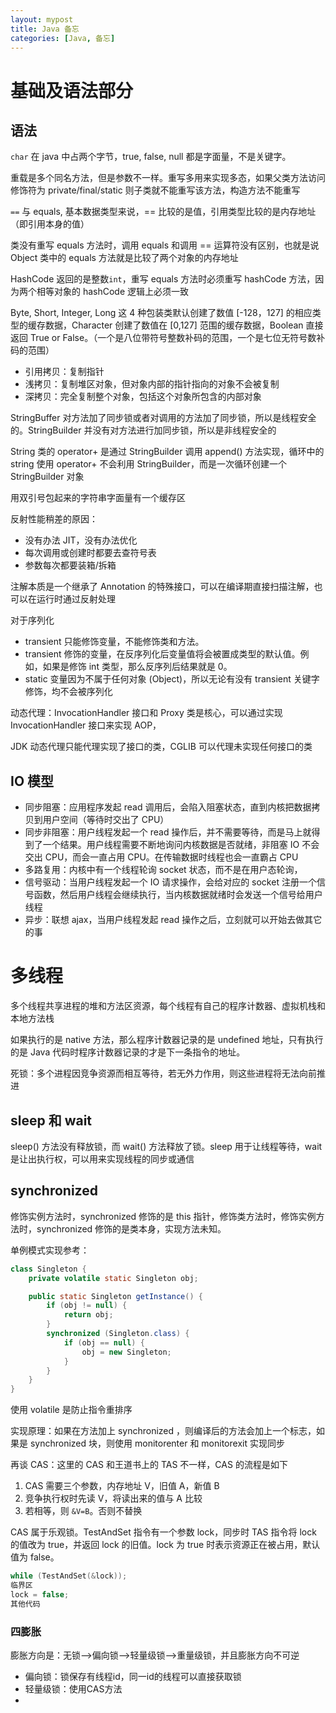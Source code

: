 ```yaml
---
layout: mypost
title: Java 备忘
categories: [Java, 备忘]
---
```


# 基础及语法部分
## 语法
`char` 在 java 中占两个字节，true, false, null 都是字面量，不是关键字。

重载是多个同名方法，但是参数不一样。重写多用来实现多态，如果父类方法访问修饰符为 private/final/static 则子类就不能重写该方法，构造方法不能重写

`==` 与 equals, 基本数据类型来说，== 比较的是值，引用类型比较的是内存地址（即引用本身的值）

类没有重写 equals 方法时，调用 equals 和调用 == 运算符没有区别，也就是说 Object 类中的 equals 方法就是比较了两个对象的内存地址

HashCode 返回的是整数`int`，重写 equals 方法时必须重写 hashCode 方法，因为两个相等对象的 hashCode 逻辑上必须一致

Byte, Short, Integer, Long 这 4 种包装类默认创建了数值 [-128，127] 的相应类型的缓存数据，Character 创建了数值在 [0,127] 范围的缓存数据，Boolean 直接返回 True or False。（一个是八位带符号整数补码的范围，一个是七位无符号数补码的范围）

- 引用拷贝：复制指针
- 浅拷贝：复制堆区对象，但对象内部的指针指向的对象不会被复制
- 深拷贝：完全复制整个对象，包括这个对象所包含的内部对象

StringBuffer 对方法加了同步锁或者对调用的方法加了同步锁，所以是线程安全的。StringBuilder 并没有对方法进行加同步锁，所以是非线程安全的

String 类的 operator+ 是通过 StringBuilder 调用 append() 方法实现，循环中的 string 使用 operator+ 不会利用 StringBuilder，而是一次循环创建一个 StringBuilder 对象

用双引号包起来的字符串字面量有一个缓存区

反射性能稍差的原因：
- 没有办法 JIT，没有办法优化
- 每次调用或创建时都要去查符号表
- 参数每次都要装箱/拆箱

注解本质是一个继承了 Annotation 的特殊接口，可以在编译期直接扫描注解，也可以在运行时通过反射处理

对于序列化
- transient 只能修饰变量，不能修饰类和方法。 
- transient 修饰的变量，在反序列化后变量值将会被置成类型的默认值。例如，如果是修饰 int 类型，那么反序列后结果就是 0。 
- static 变量因为不属于任何对象 (Object)，所以无论有没有 transient 关键字修饰，均不会被序列化

动态代理：InvocationHandler 接口和 Proxy 类是核心，可以通过实现 InvocationHandler 接口来实现 AOP，

JDK 动态代理只能代理实现了接口的类，CGLIB 可以代理未实现任何接口的类

## IO 模型
- 同步阻塞：应用程序发起 read 调用后，会陷入阻塞状态，直到内核把数据拷贝到用户空间（等待时交出了 CPU）
- 同步非阻塞：用户线程发起一个 read 操作后，并不需要等待，而是马上就得到了一个结果。用户线程需要不断地询问内核数据是否就绪，非阻塞 IO 不会交出 CPU，而会一直占用 CPU。在传输数据时线程也会一直霸占 CPU
- 多路复用：内核中有一个线程轮询 socket 状态，而不是在用户态轮询，
- 信号驱动：当用户线程发起一个 IO 请求操作，会给对应的 socket 注册一个信号函数，然后用户线程会继续执行，当内核数据就绪时会发送一个信号给用户线程
- 异步：联想 ajax，当用户线程发起 read 操作之后，立刻就可以开始去做其它的事

# 多线程
多个线程共享进程的堆和方法区资源，每个线程有自己的程序计数器、虚拟机栈和本地方法栈

如果执行的是 native 方法，那么程序计数器记录的是 undefined 地址，只有执行的是 Java 代码时程序计数器记录的才是下一条指令的地址。

死锁：多个进程因竞争资源而相互等待，若无外力作用，则这些进程将无法向前推进

## sleep 和 wait
sleep() 方法没有释放锁，而 wait() 方法释放了锁。sleep 用于让线程等待，wait 是让出执行权，可以用来实现线程的同步或通信

## synchronized
修饰实例方法时，synchronized 修饰的是 this 指针，修饰类方法时，修饰实例方法时，synchronized 修饰的是类本身，实现方法未知。

单例模式实现参考：
```java
class Singleton {
    private volatile static Singleton obj;

    public static Singleton getInstance() {
        if (obj != null) {
            return obj;
        }
        synchronized (Singleton.class) {
            if (obj == null) {
                obj = new Singleton;
            }
        }
    }
}
```
使用 volatile 是防止指令重排序

实现原理：如果在方法加上 synchronized ，则编译后的方法会加上一个标志，如果是 synchronized 块，则使用 monitorenter 和 monitorexit 实现同步

再谈 CAS：这里的 CAS 和王道书上的 TAS 不一样，CAS 的流程是如下
1. CAS 需要三个参数，内存地址 V，旧值 A，新值 B
2. 竞争执行权时先读 V，将读出来的值与 A 比较
3. 若相等，则 `&V=B`。否则不替换

CAS 属于乐观锁。TestAndSet 指令有一个参数 lock，同步时 TAS 指令将 lock 的值改为 true，并返回 lock 的旧值。lock 为 true 时表示资源正在被占用，默认值为 false。

```c
while (TestAndSet(&lock));
临界区
lock = false;
其他代码
```

### 四膨胀
膨胀方向是：无锁——>偏向锁——>轻量级锁——>重量级锁，并且膨胀方向不可逆

- 偏向锁：锁保存有线程id，同一id的线程可以直接获取锁
- 轻量级锁：使用CAS方法
- 
